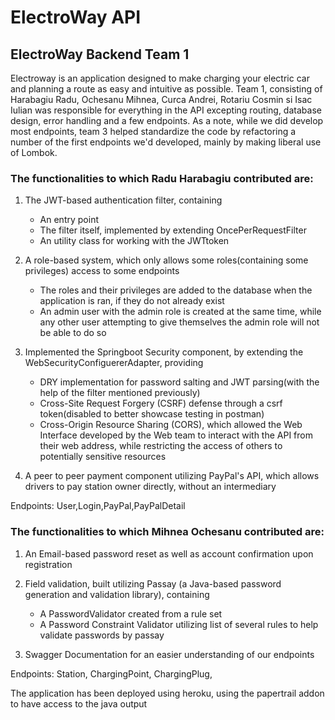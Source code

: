 
# ElectroWay API
## ElectroWay Backend Team 1

Electroway is an application designed to make charging your electric car and planning a route as easy and intuitive as possible.
Team 1, consisting of Harabagiu Radu, Ochesanu Mihnea, Curca Andrei, Rotariu Cosmin si Isac Iulian was responsible for everything in the API excepting routing, database design, error handling and a few endpoints. As a note, while we did develop most endpoints, team 3 helped standardize the code by refactoring a number of the first endpoints we'd developed, mainly by making liberal use of Lombok.

### The functionalities to which Radu Harabagiu contributed are:

1. The JWT-based authentication filter, containing
	* An entry point
	* The filter itself, implemented by extending OncePerRequestFilter
	* An utility class for working with the JWTtoken

1. A role-based system, which only allows some roles(containing some privileges) access to some endpoints
	* The roles and their privileges are added to the database when the application is ran, if they do not already exist
	* An admin user with the admin role is created at the same time, while any other user attempting to give themselves the admin role will not be able to do so

1. Implemented the Springboot Security component, by extending the WebSecurityConfiguererAdapter, providing
	* DRY implementation for password salting and JWT parsing(with the help of the filter mentioned previously)
	* Cross-Site Request Forgery (CSRF) defense through a csrf token(disabled to better showcase testing in postman)
	* Cross-Origin Resource Sharing (CORS), which allowed the Web Interface developed by the Web team to interact with the API from their web address, while restricting the access of others to potentially sensitive resources

1. A peer to peer payment component utilizing PayPal's API, which allows drivers to pay station owner directly, without an intermediary

Endpoints: User,Login,PayPal,PayPalDetail

### The functionalities to which Mihnea Ochesanu contributed are:

1. An Email-based password reset as well as account confirmation upon registration

1. Field validation, built utilizing Passay (a Java-based password generation and validation library), containing
    * A PasswordValidator created from a rule set
    * A Password Constraint Validator utilizing list of several rules to help validate passwords by passay

1. Swagger Documentation for an easier understanding of our endpoints

Endpoints: Station, ChargingPoint, ChargingPlug,

The application has been deployed using heroku, using the papertrail addon to have access to the java output
